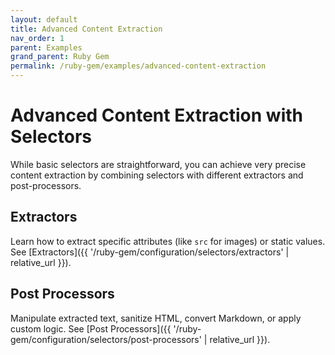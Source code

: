 ```yaml
---
layout: default
title: Advanced Content Extraction
nav_order: 1
parent: Examples
grand_parent: Ruby Gem
permalink: /ruby-gem/examples/advanced-content-extraction
---
```


# Advanced Content Extraction with Selectors

While basic selectors are straightforward, you can achieve very precise content extraction by combining selectors with different extractors and post-processors.

## Extractors

Learn how to extract specific attributes (like `src` for images) or static values. See [Extractors]({{ '/ruby-gem/configuration/selectors/extractors' | relative_url }}).

## Post Processors

Manipulate extracted text, sanitize HTML, convert Markdown, or apply custom logic. See [Post Processors]({{ '/ruby-gem/configuration/selectors/post-processors' | relative_url }}).
